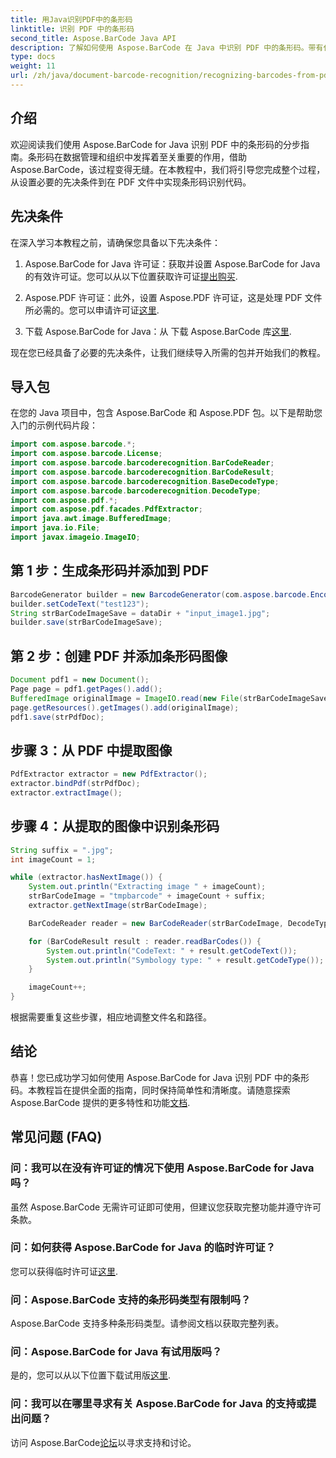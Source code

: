```yaml
---
title: 用Java识别PDF中的条形码
linktitle: 识别 PDF 中的条形码
second_title: Aspose.BarCode Java API
description: 了解如何使用 Aspose.BarCode 在 Java 中识别 PDF 中的条形码。带有代码示例的分步指南。提高您的数据管理效率！
type: docs
weight: 11
url: /zh/java/document-barcode-recognition/recognizing-barcodes-from-pdf/
---
```


## 介绍

欢迎阅读我们使用 Aspose.BarCode for Java 识别 PDF 中的条形码的分步指南。条形码在数据管理和组织中发挥着至关重要的作用，借助 Aspose.BarCode，该过程变得无缝。在本教程中，我们将引导您完成整个过程，从设置必要的先决条件到在 PDF 文件中实现条形码识别代码。

## 先决条件

在深入学习本教程之前，请确保您具备以下先决条件：

1.  Aspose.BarCode for Java 许可证：获取并设置 Aspose.BarCode for Java 的有效许可证。您可以从以下位置获取许可证[提出购买](https://purchase.aspose.com/buy).

2. Aspose.PDF 许可证：此外，设置 Aspose.PDF 许可证，这是处理 PDF 文件所必需的。您可以申请许可证[这里](https://purchase.aspose.com/temporary-license/).

3. 下载 Aspose.BarCode for Java：从 下载 Aspose.BarCode 库[这里](https://releases.aspose.com/barcode/java/).

现在您已经具备了必要的先决条件，让我们继续导入所需的包并开始我们的教程。

## 导入包

在您的 Java 项目中，包含 Aspose.BarCode 和 Aspose.PDF 包。以下是帮助您入门的示例代码片段：

```java
import com.aspose.barcode.*;
import com.aspose.barcode.License;
import com.aspose.barcode.barcoderecognition.BarCodeReader;
import com.aspose.barcode.barcoderecognition.BarCodeResult;
import com.aspose.barcode.barcoderecognition.BaseDecodeType;
import com.aspose.barcode.barcoderecognition.DecodeType;
import com.aspose.pdf.*;
import com.aspose.pdf.facades.PdfExtractor;
import java.awt.image.BufferedImage;
import java.io.File;
import javax.imageio.ImageIO;
```

## 第 1 步：生成条形码并添加到 PDF

```java
BarcodeGenerator builder = new BarcodeGenerator(com.aspose.barcode.EncodeTypes.CODE_39_STANDARD);
builder.setCodeText("test123");
String strBarCodeImageSave = dataDir + "input_image1.jpg";
builder.save(strBarCodeImageSave);
```

## 第 2 步：创建 PDF 并添加条形码图像

```java
Document pdf1 = new Document();
Page page = pdf1.getPages().add();
BufferedImage originalImage = ImageIO.read(new File(strBarCodeImageSave));
page.getResources().getImages().add(originalImage);
pdf1.save(strPdfDoc);
```

## 步骤 3：从 PDF 中提取图像

```java
PdfExtractor extractor = new PdfExtractor();
extractor.bindPdf(strPdfDoc);
extractor.extractImage();
```

## 步骤 4：从提取的图像中识别条形码

```java
String suffix = ".jpg";
int imageCount = 1;

while (extractor.hasNextImage()) {
    System.out.println("Extracting image " + imageCount);
    strBarCodeImage = "tmpbarcode" + imageCount + suffix;
    extractor.getNextImage(strBarCodeImage);

    BarCodeReader reader = new BarCodeReader(strBarCodeImage, DecodeType.CODE_39_EXTENDED);

    for (BarCodeResult result : reader.readBarCodes()) {
        System.out.println("CodeText: " + result.getCodeText());
        System.out.println("Symbology type: " + result.getCodeType());
    }

    imageCount++;
}
```

根据需要重复这些步骤，相应地调整文件名和路径。

## 结论

恭喜！您已成功学习如何使用 Aspose.BarCode for Java 识别 PDF 中的条形码。本教程旨在提供全面的指南，同时保持简单性和清晰度。请随意探索 Aspose.BarCode 提供的更多特性和功能[文档](https://reference.aspose.com/barcode/java/).

## 常见问题 (FAQ)

### 问：我可以在没有许可证的情况下使用 Aspose.BarCode for Java 吗？
虽然 Aspose.BarCode 无需许可证即可使用，但建议您获取完整功能并遵守许可条款。

### 问：如何获得 Aspose.BarCode for Java 的临时许可证？
您可以获得临时许可证[这里](https://purchase.aspose.com/temporary-license/).

### 问：Aspose.BarCode 支持的条形码类型有限制吗？
Aspose.BarCode 支持多种条形码类型。请参阅文档以获取完整列表。

### 问：Aspose.BarCode for Java 有试用版吗？
是的，您可以从以下位置下载试用版[这里](https://releases.aspose.com/).

### 问：我可以在哪里寻求有关 Aspose.BarCode for Java 的支持或提出问题？
访问 Aspose.BarCode[论坛](https://forum.aspose.com/c/barcode/13)以寻求支持和讨论。
